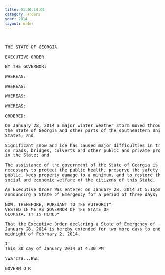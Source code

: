 ```yaml
---
title: 01.30.14.01
category: orders
year: 2014
layout: order
---
```


<pre> 

THE STATE OF GEORGIA

EXECUTIVE ORDER

BY THE GOVERNOR:

WHEREAS:

WHEREAS:

WHEREAS:

WHEREAS:

ORDERED:

On January 28, 2014 a major winter Weather storm moved through
the State of Georgia and other parts of the southeastern United
States; and

Significant snow and ice has caused major difficulties in traveling
on roads, bridges, culverts and other public and private properties
in the State; and

The assistance of the government of the State of Georgia is
necessary to protect the public health, preserve the safety of the
public, keep property damage to a minimum, and to restore the
social and economic welfare of the citizens of this State.

An Executive Order Was entered on January 28, 2014 at 5:15pm
announcing a State of Emergency for a period of three days; and

NOW, THEREFORE, PURSUANT TO THE AUTHORITY
VESTED IN ME AS GOVERNOR OF THE STATE OF
GEORGIA, IT IS HEREBY

That the Executive Order declaring a State of Emergency of
January 28, 2014 is hereby extended for two more days to end on
midnight of February 2, 2014.

I‘
This 30 day of January 2014 at 4:30 PM

\Wa'Iza...BwL

GOVERN O R

</pre>
